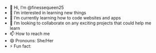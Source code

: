 - 👋 Hi, I’m @finessequeen25
- 👀 I’m interested in learning new things 
- 🌱 I’m currently learning how to code websites and apps
- 💞️ I’m looking to collaborate on any exciting projects that could help me learn
- 📫 How to reach me 
- 😄 Pronouns: She/Her
- ⚡ Fun fact: 

<!---
finessequeen25/finessequeen25 is a ✨ special ✨ repository because its `README.md` (this file) appears on your GitHub profile.
You can click the Preview link to take a look at your changes.
--->
